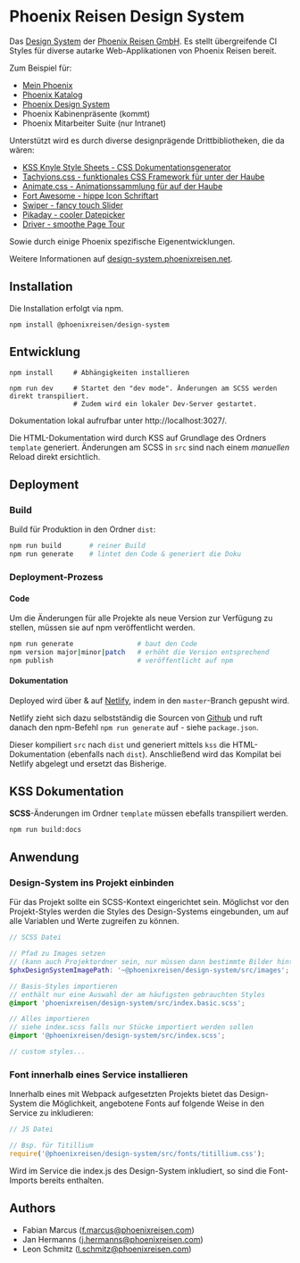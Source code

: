 # Phoenix Reisen Design System

Das [Design System](https://design-system.phoenixreisen.net) der [Phoenix Reisen GmbH](https://www.phoenixreisen.com). Es stellt übergreifende CI Styles für diverse autarke Web-Applikationen von Phoenix Reisen bereit.

Zum Beispiel für:

- [Mein Phoenix](https://meinereise.phoenixreisen.com)
- [Phoenix Katalog](https://meinereise.phoenixreisen.com/cdn/phoenix-katalog/#!/fluss20)
- [Phoenix Design System](https://design-system.phoenixreisen.net)
- Phoenix Kabinenpräsente (kommt)
- Phoenix Mitarbeiter Suite (nur Intranet)

Unterstützt wird es durch diverse designprägende Drittbibliotheken, die da wären:

- [KSS Knyle Style Sheets - CSS Dokumentationsgenerator](https://warpspire.com/kss/)
- [Tachyions.css - funktionales CSS Framework für unter der Haube](https://tachyons.io/docs/)
- [Animate.css - Animationssammlung für auf der Haube](https://daneden.github.io/animate.css/)
- [Fort Awesome - hippe Icon Schriftart](https://fortawesome.com/sets/font-awesome-4)
- [Swiper - fancy touch Slider](https://idangero.us/swiper/)
- [Pikaday - cooler Datepicker](https://pikaday.com/)
- [Driver - smoothe Page Tour](https://github.com/kamranahmedse/driver.js)

Sowie durch einige Phoenix spezifische Eigenentwicklungen.

Weitere Informationen auf [design-system.phoenixreisen.net](https://design-system.phoenixreisen.net).

## Installation

Die Installation erfolgt via npm.

```
npm install @phoenixreisen/design-system
```

## Entwicklung

```
npm install     # Abhängigkeiten installieren

npm run dev     # Startet den "dev mode". Änderungen am SCSS werden direkt transpiliert.
                # Zudem wird ein lokaler Dev-Server gestartet.
```

Dokumentation lokal aufrufbar unter http://localhost:3027/.

Die HTML-Dokumentation wird durch KSS auf Grundlage des Ordners ```template``` generiert. Änderungen am SCSS in ```src``` sind nach einem *manuellen* Reload direkt ersichtlich.

## Deployment

### Build

Build für Produktion in den Ordner ```dist```:

```bash
npm run build       # reiner Build
npm run generate    # lintet den Code & generiert die Doku
```

### Deployment-Prozess

#### Code

Um die Änderungen für alle Projekte als neue Version zur Verfügung zu stellen, müssen sie auf npm veröffentlicht werden.

```bash
npm run generate                # baut den Code
npm version major|minor|patch   # erhöht die Version entsprechend
npm publish                     # veröffentlicht auf npm
```

#### Dokumentation

Deployed wird über & auf [Netlify](https://www.netlify.com), indem in den `master`-Branch gepusht wird.

Netlify zieht sich dazu selbstständig die Sourcen von [Github](https://github.com/phoenixreisen/design-system) und ruft danach den npm-Befehl `npm run generate` auf - siehe `package.json`.

Dieser kompiliert `src` nach `dist` und generiert mittels `kss` die HTML-Dokumentation (ebenfalls nach `dist`). Anschließend wird das Kompilat bei Netlify abgelegt und ersetzt das Bisherige.

## KSS Dokumentation

**SCSS**-Änderungen im Ordner ```template``` müssen ebefalls transpiliert werden.

```bash
npm run build:docs
```

## Anwendung

### Design-System ins Projekt einbinden

Für das Projekt sollte ein SCSS-Kontext eingerichtet sein. Möglichst vor den Projekt-Styles werden die Styles des Design-Systems eingebunden, um auf alle Variablen und Werte zugreifen zu können.

```scss
// SCSS Datei

// Pfad zu Images setzen
// (kann auch Projektordner sein, nur müssen dann bestimmte Bilder hinterlegt werden)
$phxDesignSystemImagePath: '~@phoenixreisen/design-system/src/images';

// Basis-Styles importieren
// enthält nur eine Auswahl der am häufigsten gebrauchten Styles
@import 'phoenixreisen/design-system/src/index.basic.scss';

// Alles importieren
// siehe index.scss falls nur Stücke importiert werden sollen
@import '@phoenixreisen/design-system/src/index.scss';

// custom styles...
```

### Font innerhalb eines Service installieren

Innerhalb eines mit Webpack aufgesetzten Projekts bietet das Design-System die Möglichkeit, angebotene Fonts auf folgende Weise in den Service zu inkludieren:

```js
// JS Datei

// Bsp. für Titillium
require('@phoenixreisen/design-system/src/fonts/titillium.css');
```

Wird im Service die index.js des Design-System inkludiert, so sind die Font-Imports bereits enthalten.

## Authors

* Fabian Marcus (<f.marcus@phoenixreisen.com>)
* Jan Hermanns (<j.hermanns@phoenixreisen.com>)
* Leon Schmitz (<l.schmitz@phoenixreisen.com>)